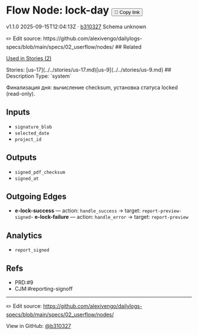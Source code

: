
# Flow Node: lock-day <button class="copy-link" aria-label="Copy page link" onclick="window.spechubCopyLink && window.spechubCopyLink()">🔗 Copy link</button>

<p class="badges">
  <span class="badge version">v1.1.0</span>
  <span class="badge build">2025-09-15T12:04:13Z · <a href="https://github.com/alexivengo/dailylogs-specs/commits/main" target="_blank" rel="noopener" class="sha">b310327</a></span>
  <span class="badge schema unknown">Schema unknown</span>
</p>
✏️ Edit source: https://github.com/alexivengo/dailylogs-specs/blob/main/specs/02_userflow/nodes/
## Related
<p>
  <span class="chip">
    <a href="../stories/index.md#?flow=lock-day">Used in Stories (2)</a>
  </span>
</p>
Stories:
<span class="chip">[us-17](../../stories/us-17.md)</span><span class="chip">[us-9](../../stories/us-9.md)</span>
## Description
Type: `system`

Финализация дня: вычисление checksum, установка статуса locked (read-only).

## Inputs
- `signature_blob`
- `selected_date`
- `project_id`

## Outputs
- `signed_pdf_checksum`
- `signed_at`

## Outgoing Edges
- **e-lock-success** — action: `handle_success` → target: `report-preview-signed`- **e-lock-failure** — action: `handle_error` → target: `report-preview`

## Analytics
- `report_signed`

## Refs
- PRD:#9
- CJM:#reporting-signoff

---
✏️ Edit source: https://github.com/alexivengo/dailylogs-specs/blob/main/specs/02_userflow/nodes/

<p class="page-meta">
  View in GitHub: <a href="https://github.com/alexivengo/dailylogs-specs/commit/b310327" target="_blank" rel="noopener">@b310327</a></p>
